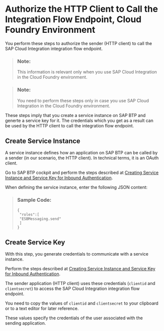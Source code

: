 <!-- loio7ac1d3ab712a49f793e0a2af168ac22d -->

# Authorize the HTTP Client to Call the Integration Flow Endpoint, Cloud Foundry Environment

You perform these steps to authorize the sender \(HTTP client\) to call the SAP Cloud Integration integration flow endpoint.

> ### Note:  
> This information is relevant only when you use SAP Cloud Integration in the Cloud Foundry environment.

> ### Note:  
> You need to perform these steps only in case you use SAP Cloud Integration in the Cloud Foundry environment.

These steps imply that you create a service instance on SAP BTP and generte a service key for it. The credentials which you get as a result can be used by the HTTP client to call the integration flow endpoint.



<a name="loio7ac1d3ab712a49f793e0a2af168ac22d__section_jlh_c1l_whb"/>

## Create Service Instance

A service instance defines how an application on SAP BTP can be called by a sender \(in our scenario, the HTTP client\). In technical terms, it is an OAuth client.

Go to SAP BTP cockpit and perform the steps described at [Creating Service Instance and Service Key for Inbound Authentication](../ConnectionSetup/creating-service-instance-and-service-key-for-inbound-authentication-19af5e2.md).

When defining the service instance, enter the following JSON content:

> ### Sample Code:  
> ```
> {
>  "roles":[
>  "ESBMessaging.send"
>  ]
> }
> 
> ```



<a name="loio7ac1d3ab712a49f793e0a2af168ac22d__section_lsf_d1l_whb"/>

## Create Service Key

With this step, you generate credentials to communicate with a service instance.

Perform the steps described at [Creating Service Instance and Service Key for Inbound Authentication](../ConnectionSetup/creating-service-instance-and-service-key-for-inbound-authentication-19af5e2.md).

The sender application \(HTTP client\) uses these credentials \(`clientid` and `clientsecret`\) to access the SAP Cloud Integration integration flow endpoint.

You need to copy the values of `clientid` and `clientsecret` to your clipboard or to a text editor for later reference.

These values specify the credentials of the user associated with the sending application.

